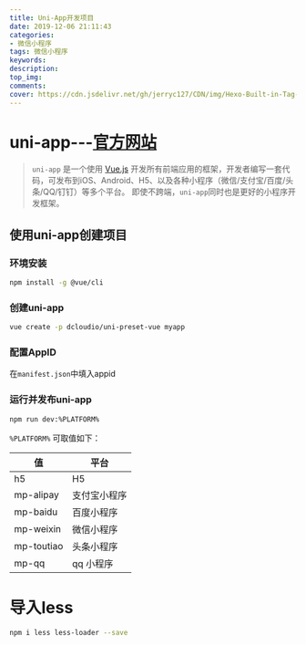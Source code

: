 ```yaml
---
title: Uni-App开发项目
date: 2019-12-06 21:11:43
categories: 
- 微信小程序
tags: 微信小程序
keywords: 
description: 
top_img: 
comments: 
cover: https://cdn.jsdelivr.net/gh/jerryc127/CDN/img/Hexo-Built-in-Tag-Plugins-COVER.png
---
```


# uni-app---[官方网站](https://uniapp.dcloud.io/)

> `uni-app` 是一个使用 [Vue.js](https://vuejs.org/) 开发所有前端应用的框架，开发者编写一套代码，可发布到iOS、Android、H5、以及各种小程序（微信/支付宝/百度/头条/QQ/钉钉）等多个平台。
> 即使不跨端，`uni-app`同时也是更好的小程序开发框架。

## 使用uni-app创建项目

### 环境安装

```bash
npm install -g @vue/cli
```

### 创建uni-app

```bash
vue create -p dcloudio/uni-preset-vue myapp
```

### 配置AppID

在`manifest.json`中填入appid

### 运行并发布uni-app

```bash
npm run dev:%PLATFORM%
```
`%PLATFORM%` 可取值如下：

| 值         | 平台         |
| ---------- | ------------ |
| h5         | H5           |
| mp-alipay  | 支付宝小程序 |
| mp-baidu   | 百度小程序   |
| mp-weixin  | 微信小程序   |
| mp-toutiao | 头条小程序   |
| mp-qq      | qq 小程序    |

# 导入less

```bash
npm i less less-loader --save
```


